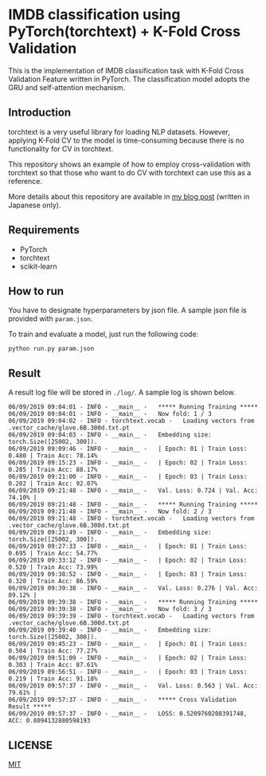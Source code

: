 IMDB classification using PyTorch(torchtext) + K-Fold Cross Validation
===

This is the implementation of IMDB classification task with K-Fold Cross Validation Feature written in PyTorch. The classification model adopts the GRU and self-attention mechanism.

## Introduction  
torchtext is a very useful library for loading NLP datasets. However, applying K-Fold CV to the model is time-consuming because there is no functionality for CV in torchtext.

This repository shows an example of how to employ cross-validation with torchtext so that those who want to do CV with torchtext can use this as a reference.  

More details about this repository are available in [my blog post](https://gucci-j.github.io/cv-with-torchtext/) (written in Japanese only).

## Requirements  
* PyTorch  
* torchtext
* scikit-learn


## How to run
You have to designate hyperparameters by json file. A sample json file is provided with `param.json`.

To train and evaluate a model, just run the following code:
```
python run.py param.json
```

## Result
A result log file will be stored in `./log/`.
A sample log is shown below.

```
06/09/2019 09:04:01 - INFO - __main__ -   ***** Running Training *****
06/09/2019 09:04:01 - INFO - __main__ -   Now fold: 1 / 3
06/09/2019 09:04:02 - INFO - torchtext.vocab -   Loading vectors from .vector_cache/glove.6B.300d.txt.pt
06/09/2019 09:04:03 - INFO - __main__ -   Embedding size: torch.Size([25002, 300]).
06/09/2019 09:09:46 - INFO - __main__ -   | Epoch: 01 | Train Loss: 0.480 | Train Acc: 78.14%
06/09/2019 09:15:23 - INFO - __main__ -   | Epoch: 02 | Train Loss: 0.285 | Train Acc: 88.17%
06/09/2019 09:21:00 - INFO - __main__ -   | Epoch: 03 | Train Loss: 0.202 | Train Acc: 92.07%
06/09/2019 09:21:48 - INFO - __main__ -   Val. Loss: 0.724 | Val. Acc: 74.10% |
06/09/2019 09:21:48 - INFO - __main__ -   ***** Running Training *****
06/09/2019 09:21:48 - INFO - __main__ -   Now fold: 2 / 3
06/09/2019 09:21:48 - INFO - torchtext.vocab -   Loading vectors from .vector_cache/glove.6B.300d.txt.pt
06/09/2019 09:21:49 - INFO - __main__ -   Embedding size: torch.Size([25002, 300]).
06/09/2019 09:27:33 - INFO - __main__ -   | Epoch: 01 | Train Loss: 0.695 | Train Acc: 54.77%
06/09/2019 09:33:12 - INFO - __main__ -   | Epoch: 02 | Train Loss: 0.520 | Train Acc: 73.99%
06/09/2019 09:38:52 - INFO - __main__ -   | Epoch: 03 | Train Loss: 0.320 | Train Acc: 86.59%
06/09/2019 09:39:38 - INFO - __main__ -   Val. Loss: 0.276 | Val. Acc: 89.12% |
06/09/2019 09:39:38 - INFO - __main__ -   ***** Running Training *****
06/09/2019 09:39:38 - INFO - __main__ -   Now fold: 3 / 3
06/09/2019 09:39:39 - INFO - torchtext.vocab -   Loading vectors from .vector_cache/glove.6B.300d.txt.pt
06/09/2019 09:39:40 - INFO - __main__ -   Embedding size: torch.Size([25002, 300]).
06/09/2019 09:45:23 - INFO - __main__ -   | Epoch: 01 | Train Loss: 0.504 | Train Acc: 77.27%
06/09/2019 09:51:09 - INFO - __main__ -   | Epoch: 02 | Train Loss: 0.303 | Train Acc: 87.61%
06/09/2019 09:56:51 - INFO - __main__ -   | Epoch: 03 | Train Loss: 0.219 | Train Acc: 91.18%
06/09/2019 09:57:37 - INFO - __main__ -   Val. Loss: 0.563 | Val. Acc: 79.61% |
06/09/2019 09:57:37 - INFO - __main__ -   ***** Cross Validation Result *****
06/09/2019 09:57:37 - INFO - __main__ -   LOSS: 0.5209760208391748, ACC: 0.8094132880598193
```

## LICENSE
[MIT](./LICENSE)